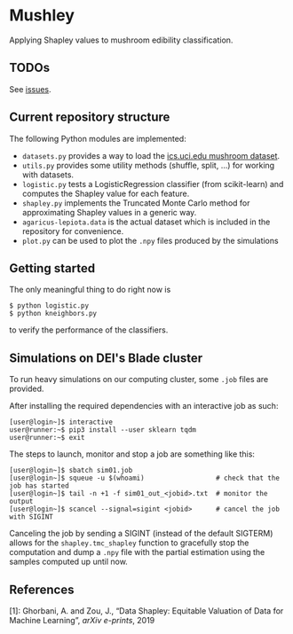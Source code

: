 # Mushley

Applying Shapley values to mushroom edibility classification.

## TODOs
See [issues](https://github.com/gdelazzari/Mushley/issues).

## Current repository structure
The following Python modules are implemented:
- `datasets.py` provides a way to load the [ics.uci.edu mushroom dataset](https://archive.ics.uci.edu/ml/datasets/Mushroom).
- `utils.py` provides some utility methods (shuffle, split, ...) for working with datasets.
- `logistic.py` tests a LogisticRegression classifier (from scikit-learn) and computes the Shapley value for each feature.
- `shapley.py` implements the Truncated Monte Carlo method for approximating Shapley values in a generic way.
- `agaricus-lepiota.data` is the actual dataset which is included in the repository for convenience.
- `plot.py` can be used to plot the `.npy` files produced by the simulations

## Getting started
The only meaningful thing to do right now is

```console
$ python logistic.py
$ python kneighbors.py
```

to verify the performance of the classifiers.

## Simulations on DEI's Blade cluster
To run heavy simulations on our computing cluster, some `.job` files are provided.

After installing the required dependencies with an interactive job as such:
```console
[user@login~]$ interactive
user@runner:~$ pip3 install --user sklearn tqdm
user@runner:~$ exit
```

The steps to launch, monitor and stop a job are something like this:

```console
[user@login~]$ sbatch sim01.job
[user@login~]$ squeue -u $(whoami)                  # check that the job has started
[user@login~]$ tail -n +1 -f sim01_out_<jobid>.txt  # monitor the output
[user@login~]$ scancel --signal=sigint <jobid>      # cancel the job with SIGINT
```

Canceling the job by sending a SIGINT (instead of the default SIGTERM) allows for the `shapley.tmc_shapley`
function to gracefully stop the computation and dump a `.npy` file with the partial estimation using the 
samples computed up until now.

## References
[1]: Ghorbani, A. and Zou, J., “Data Shapley: Equitable Valuation of Data for Machine Learning”, *arXiv e-prints*, 2019

